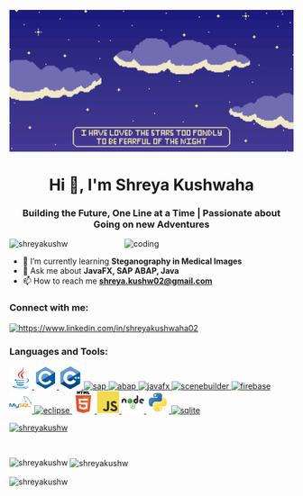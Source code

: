 ![logo](https://github.com/shreyakushw/shreyakushw/blob/main/banner.gif)

<h1 align="center">Hi 👋, I'm Shreya Kushwaha</h1>
<h3 align="center">Building the Future, One Line at a Time | Passionate about Going on new Adventures</h3>

<img align="right" alt="coding" width="300" src="https://i.pinimg.com/originals/75/8f/1c/758f1cd8cede9c3e4711306fc030f4ce.gif">

<p align="left"> <img src="https://komarev.com/ghpvc/?username=shreyakushw&label=Profile%20views&color=0e75b6&style=flat" alt="shreyakushw" /> </p>

- 🌱 I’m currently learning **Steganography in Medical Images**
- 💬 Ask me about **JavaFX, SAP ABAP, Java**
- 📫 How to reach me **shreya.kushw02@gmail.com**

<h3 align="left">Connect with me:</h3>
<p align="left">
<a href="https://linkedin.com/in/https://www.linkedin.com/in/shreyakushwaha02" target="blank"><img align="center" src="https://raw.githubusercontent.com/rahuldkjain/github-profile-readme-generator/master/src/images/icons/Social/linked-in-alt.svg" alt="https://www.linkedin.com/in/shreyakushwaha02" height="30" width="40" /></a>
</p>

<h3 align="left">Languages and Tools:</h3>
<p align="left"> 
  <a href="https://www.java.com" target="_blank" rel="noreferrer"> <img src="https://raw.githubusercontent.com/devicons/devicon/master/icons/java/java-original.svg" alt="java" width="40" height="40"/> </a> 
  <a href="https://www.cprogramming.com/" target="_blank" rel="noreferrer"> <img src="https://raw.githubusercontent.com/devicons/devicon/master/icons/c/c-original.svg" alt="c" width="40" height="40"/> </a> 
  <a href="https://www.w3schools.com/cpp/" target="_blank" rel="noreferrer"> <img src="https://raw.githubusercontent.com/devicons/devicon/master/icons/cplusplus/cplusplus-original.svg" alt="cplusplus" width="40" height="40"/> </a> 
<!--   <a href="https://www.w3schools.com/css/" target="_blank" rel="noreferrer"> <img src="https://raw.githubusercontent.com/devicons/devicon/master/icons/css3/css3-original-wordmark.svg" alt="css3" width="40" height="40"/> </a>  -->
  <a href="https://www.tutorialscampus.com/sap-abap/index.htm" target="_blank" rel="noreferrer"> <img src="https://cdn-icons-png.flaticon.com/512/882/882701.png" alt="sap" width="40" height="40"/> </a>
  <a href="https://www.tutorialscampus.com/sap-abap/index.htm" target="_blank" rel="noreferrer"> <img src="https://images.squarespace-cdn.com/content/v1/56a77c1b25981d11f5774bbe/1458247771788-F1NEVFAKEUZ1NB4YM71C/SAP+ABAP+Tips+and+Tricks" alt="abap" width="40" height="40"/> </a> 
  <a href="https://openjfx.io/" target="_blank" rel="noreferrer"> <img src="https://upload.wikimedia.org/wikipedia/commons/3/30/JavaFX_text_logo.png" alt="javafx" width="40" height="40"/> </a> 
  <a href="https://openjfx.io/" target="_blank" rel="noreferrer"> <img src="https://i0.wp.com/gluonhq.com/wp-content/uploads/2015/02/SceneBuilderLogo.png?fit=781%2C781&ssl=1" alt="scenebuilder" width="40" height="40"/> </a>
  <a href="https://firebase.google.com/" target="_blank" rel="noreferrer"> <img src="https://www.vectorlogo.zone/logos/firebase/firebase-icon.svg" alt="firebase" width="40" height="40"/> </a> 
  <a href="https://www.mysql.com/" target="_blank" rel="noreferrer"> <img src="https://raw.githubusercontent.com/devicons/devicon/master/icons/mysql/mysql-original-wordmark.svg" alt="mysql" width="40" height="40"/> </a> 
  <a href="https://eclipseide.org/" target="_blank" rel="noreferrer"> <img src="https://encrypted-tbn0.gstatic.com/images?q=tbn:ANd9GcQSqDKaYYtxSS8S-nfAdp_vlYHcq1401M6IZA&s" alt="eclipse" width="40" height="40"/> </a>
  <a href="https://www.w3.org/html/" target="_blank" rel="noreferrer"> <img src="https://raw.githubusercontent.com/devicons/devicon/master/icons/html5/html5-original-wordmark.svg" alt="html5" width="40" height="40"/> </a>  
  <a href="https://developer.mozilla.org/en-US/docs/Web/JavaScript" target="_blank" rel="noreferrer"> <img src="https://raw.githubusercontent.com/devicons/devicon/master/icons/javascript/javascript-original.svg" alt="javascript" width="40" height="40"/> </a> 
  <a href="https://nodejs.org" target="_blank" rel="noreferrer"> <img src="https://raw.githubusercontent.com/devicons/devicon/master/icons/nodejs/nodejs-original-wordmark.svg" alt="nodejs" width="40" height="40"/> </a> 
  <a href="https://www.python.org" target="_blank" rel="noreferrer"> <img src="https://raw.githubusercontent.com/devicons/devicon/master/icons/python/python-original.svg" alt="python" width="40" height="40"/> </a> 
  <a href="https://www.sqlite.org/" target="_blank" rel="noreferrer"> <img src="https://www.vectorlogo.zone/logos/sqlite/sqlite-icon.svg" alt="sqlite" width="40" height="40"/> </a> 
</p>


<p align="left"> <a href="https://github.com/ryo-ma/github-profile-trophy"><img src="https://github-profile-trophy.vercel.app/?username=shreyakushw" alt="shreyakushw" /></a> </p>

<p align="left"> <a href="https://twitter.com/" target="blank"><img src="https://img.shields.io/twitter/follow/?logo=twitter&style=for-the-badge" alt="" /></a> </p>



<p><img align="left" src="https://github-readme-stats.vercel.app/api/top-langs?username=shreyakushw&show_icons=true&locale=en&layout=compact" alt="shreyakushw" /></p>

<p>&nbsp;<img align="center" src="https://github-readme-stats.vercel.app/api?username=shreyakushw&show_icons=true&locale=en" alt="shreyakushw" /></p>

<p><img align="center" src="https://github-readme-streak-stats.herokuapp.com/?user=shreyakushw&" alt="shreyakushw" /></p>
